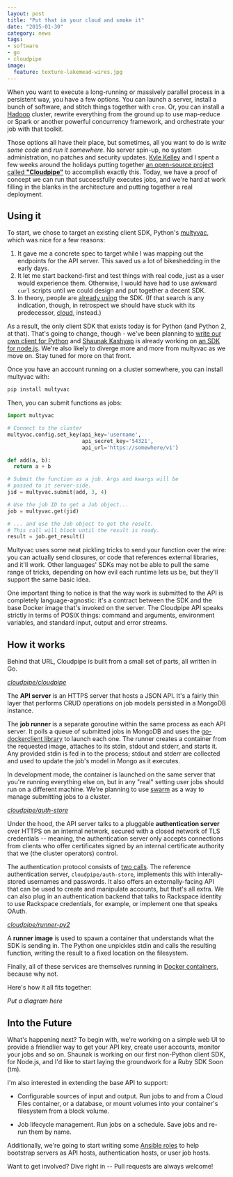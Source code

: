 ```yaml
---
layout: post
title: "Put that in your cloud and smoke it"
date: "2015-01-30"
category: news
tags:
- software
- go
- cloudpipe
image:
  feature: texture-lakemead-wires.jpg
---
```


When you want to execute a long-running or massively parallel process in a persistent way, you have a few options. You can launch a server, install a bunch of software, and stitch things together with `cron`. Or, you can install a [Hadoop](http://hadoop.apache.org/) cluster, rewrite everything from the ground up to use map-reduce or Spark or another powerful concurrency framework, and orchestrate your job with that toolkit.

Those options all have their place, but sometimes, all you want to do is *write some code* and *run it somewhere*. No server spin-up, no system administration, no patches and security updates. [Kyle Kelley](http://lambdaops.com/) and I spent a few weeks around the holidays putting together [an open-source project called **"Cloudpipe"**](https://github.com/cloudpipe/cloudpipe) to accomplish exactly this. Today, we have a proof of concept we can run that successfully executes jobs, and we're hard at work filling in the blanks in the architecture and putting together a real deployment.

## Using it

To start, we chose to target an existing client SDK, Python's [multyvac](https://pypi.python.org/pypi/multyvac/0.5.0), which was nice for a few reasons:

 1. It gave me a concrete spec to target while I was mapping out the endpoints for the API server. This saved us a lot of bikeshedding in the early days.
 2. It let me start backend-first and test things with real code, just as a user would experience them. Otherwise, I would have had to use awkward `curl` scripts until we could design and put together a decent SDK.
 3. In theory, people are [already using](https://github.com/search?utf8=%E2%9C%93&q=import+multyvac&type=Code&ref=searchresults) the SDK. (If that search is any indication, though, in retrospect we should have stuck with its predecessor, [cloud](https://github.com/search?utf8=%E2%9C%93&q=import+cloud&type=Code&ref=searchresults), instead.)

As a result, the only client SDK that exists today is for Python (and Python 2, at that). That's going to change, though - we've been planning to [write our own client for Python](https://github.com/cloudpipe/cloudpipe/issues/17) and [Shaunak Kashyap](https://github.com/ycombinator) is already working on [an SDK for node.js](https://github.com/cloudpipe/sdk-node). We're also likely to diverge more and more from multyvac as we move on. Stay tuned for more on that front.

Once you have an account running on a cluster somewhere, you can install multyvac with:

```bash
pip install multyvac
```

Then, you can submit functions as jobs:

```python
import multyvac

# Connect to the cluster
multyvac.config.set_key(api_key='username',
                        api_secret_key='54321',
                        api_url='https://somewhere/v1')

def add(a, b):
  return a + b

# Submit the function as a job. Args and kwargs will be
# passed to it server-side.
jid = multyvac.submit(add, 3, 4)

# Use the job ID to get a Job object...
job = multyvac.get(jid)

# ... and use the Job object to get the result.
# This call will block until the result is ready.
result = job.get_result()
```

Multyvac uses some neat pickling tricks to send your function over the wire: you can actually send closures, or code that references external libraries, and it'll work. Other languages' SDKs may not be able to pull the same range of tricks, depending on how evil each runtime lets us be, but they'll support the same basic idea.

One important thing to notice is that the way work is submitted to the API is completely language-agnostic: it's a contract between the SDK and the base Docker image that's invoked on the server. The Cloudpipe API speaks strictly in terms of POSIX things: command and arguments, environment variables, and standard input, output and error streams.

## How it works

Behind that URL, Cloudpipe is built from a small set of parts, all written in Go.

*[cloudpipe/cloudpipe](https://github.com/cloudpipe/cloudpipe)*

The **API server** is an HTTPS server that hosts a JSON API. It's a fairly thin layer that performs  CRUD operations on job models persisted in a MongoDB instance.

The **job runner** is a separate goroutine within the same process as each API server. It polls a queue of submitted jobs in MongoDB and uses the [go-dockerclient library](https://github.com/fsouza/go-dockerclient) to launch each one. The runner creates a container from the requested image, attaches to its stdin, stdout and stderr, and starts it. Any provided stdin is fed in to the process; stdout and stderr are collected and used to update the job's model in Mongo as it executes.

In development mode, the container is launched on the same server that you're running everything else on, but in any "real" setting user jobs should run on a different machine. We're planning to use [swarm](https://github.com/docker/swarm) as a way to manage submitting jobs to a cluster.

*[cloudpipe/auth-store](https://github.com/cloudpipe/auth-store)*

Under the hood, the API server talks to a pluggable **authentication server** over HTTPS on an internal network, secured with a closed network of TLS credentials -- meaning, the authentication server only accepts connections from clients who offer certificates signed by an internal certificate authority that we (the cluster operators) control.

The authentication protocol consists of [two calls](https://github.com/cloudpipe/cloudpipe/wiki/Authentication). The reference authentication server, `cloudpipe/auth-store`, implements this with interally-stored usernames and passwords. It also offers an externally-facing API that can be used to create and manipulate accounts, but that's all extra. We can also plug in an authentication backend that talks to Rackspace identity to use Rackspace credentials, for example, or implement one that speaks OAuth.

*[cloudpipe/runner-py2](https://github.com/cloudpipe/runner-py2)*

A **runner image** is used to spawn a container that understands what the SDK is sending in. The Python one unpickles stdin and calls the resulting function, writing the result to a fixed location on the filesystem.

Finally, all of these services are themselves running in [Docker containers](https://registry.hub.docker.com/repos/cloudpipe/), because why not.

Here's how it all fits together:

*Put a diagram here*

## Into the Future

What's happening next? To begin with, we're working on a simple web UI to provide a friendlier way to get your API key, create user accounts, monitor your jobs and so on. Shaunak is working on our first non-Python client SDK, for Node.js, and I'd like to start laying the groundwork for a Ruby SDK Soon (tm).

I'm also interested in extending the base API to support:

 * Configurable sources of input and output. Run jobs to and from a Cloud Files container, or a database, or mount volumes into your container's filesystem from a block volume.

 * Job lifecycle management. Run jobs on a schedule. Save jobs and re-run them by name.

Additionally, we're going to start writing some [Ansible roles](http://www.ansible.com/home) to help bootstrap servers as API hosts, authentication hosts, or user job hosts.

Want to get involved? Dive right in -- Pull requests are always welcome!
